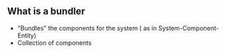 ## What is a bundler
- "Bundles" the components for the system ( as in System-Component-Entity)
- Collection of components